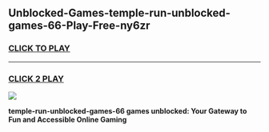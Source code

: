 
## Unblocked-Games-temple-run-unblocked-games-66-Play-Free-ny6zr
<h3>
<a href="https://premium76.site?title=temple-run-unblocked-games-66&ref=20M">CLICK TO PLAY</a></h3>
<hr>

<h3>
<a href="https://premium76.site?title=temple-run-unblocked-games-66&ref=20M">CLICK 2 PLAY</a>
  
</h3>

<a href="https://premium76.site?title=temple-run-unblocked-games-66&ref=19M"><img src="https://clearcache.store/games.png"></a>


**temple-run-unblocked-games-66 games unblocked: Your Gateway to Fun and Accessible Online Gaming**
